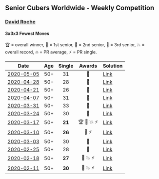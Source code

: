 ## Senior Cubers Worldwide - Weekly Competition
### [David Roche](../david_roche.md)
#### 3x3x3 Fewest Moves

🏆 = overall winner, 🥇 = 1st senior, 🥈 = 2nd senior, 🥉 = 3rd senior, 💥 = overall record, 🔥 = PR average, ⚡ = PR single.

| Date | Age | Single | Awards | Solution |
| :--: | :--: | :--: | :--: | :-- |
| [<span style="white-space: nowrap">2020-05-05</span>](../../results/333fm/2020-05-05.md) | 50+ | 31 | 🥈 | [Link](https://www.facebook.com/events/271150663928664/permalink/274553566921707/) |
| [<span style="white-space: nowrap">2020-04-28</span>](../../results/333fm/2020-04-28.md) | 50+ | 28 | 🥈 | [Link](https://www.facebook.com/events/339284923718995/permalink/343729683274519/) |
| [<span style="white-space: nowrap">2020-04-21</span>](../../results/333fm/2020-04-21.md) | 50+ | 26 | 🥇 | [Link](https://www.facebook.com/events/573932290186676/permalink/577860719793833/) |
| [<span style="white-space: nowrap">2020-04-07</span>](../../results/333fm/2020-04-07.md) | 50+ | 31 | 🥈 | [Link](https://www.facebook.com/events/253518435802861/permalink/257872972034074/) |
| [<span style="white-space: nowrap">2020-03-31</span>](../../results/333fm/2020-03-31.md) | 50+ | 33 | 🥉 | [Link](https://www.facebook.com/events/511598773063510/permalink/514712556085465/) |
| [<span style="white-space: nowrap">2020-03-24</span>](../../results/333fm/2020-03-24.md) | 50+ | 30 | 🥈 | [Link](https://www.facebook.com/events/500266387310754/permalink/500672650603461/) |
| [<span style="white-space: nowrap">2020-03-17</span>](../../results/333fm/2020-03-17.md) | 50+ | **21** | 🏆 🥇 💥 ⚡ | [Link](https://www.facebook.com/events/210706923625115/permalink/211706620191812/) |
| [<span style="white-space: nowrap">2020-03-10</span>](../../results/333fm/2020-03-10.md) | 50+ | **26** | 🥉 ⚡ | [Link](https://www.facebook.com/events/640532176759268/permalink/640978746714611/) |
| [<span style="white-space: nowrap">2020-03-03</span>](../../results/333fm/2020-03-03.md) | 50+ | 30 | 🥉 | [Link](https://www.facebook.com/events/235909040903027/permalink/239537177206880/) |
| [<span style="white-space: nowrap">2020-02-25</span>](../../results/333fm/2020-02-25.md) | 50+ | 28 | 🥇 | [Link](https://www.facebook.com/events/215751886207638/permalink/217139489402211/) |
| [<span style="white-space: nowrap">2020-02-18</span>](../../results/333fm/2020-02-18.md) | 50+ | **27** | 🥈 💥 ⚡ | [Link](https://www.facebook.com/groups/1604105099735401/permalink/2146673152145257/) |
| [<span style="white-space: nowrap">2020-02-11</span>](../../results/333fm/2020-02-11.md) | 50+ | **30** | 🥉 💥 ⚡ | [Link](https://www.facebook.com/groups/1604105099735401/permalink/2138923996253506/) |


<!-- Global site tag (gtag.js) - Google Analytics -->
<script async src="https://www.googletagmanager.com/gtag/js?id=UA-86348435-3"></script>
<script>window.dataLayer = window.dataLayer || []; function gtag() {dataLayer.push(arguments);} gtag('js', new Date()); gtag('config', 'UA-86348435-3');</script>
